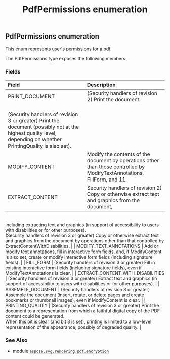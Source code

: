 ﻿---
title: PdfPermissions enumeration
second_title: Aspose.SVG for Python via .NET API References
description: 
type: docs
weight: 30
url: /python-net/aspose.svg.rendering.pdf.encryption/pdfpermissions/
is_root: false
---

## PdfPermissions enumeration

This enum represents user's permissions for a pdf.



The PdfPermissions type exposes the following members:

### Fields
| Field | Description |
| :- | :- |
| PRINT_DOCUMENT | (Security handlers of revision 2) Print the document. <br/>(Security handlers of revision 3 or greater) Print the document (possibly not at the highest quality level, depending on whether PrintingQuality is also set). |
| MODIFY_CONTENT | Modify the contents of the document by operations other than those controlled by ModifyTextAnnotations, FillForm, and 11. |
| EXTRACT_CONTENT | Security handlers of revision 2) Copy or otherwise extract text and graphics from the document,<br/>including extracting text and graphics (in support of accessibility to users with disabilities or for other purposes).<br/>(Security handlers of revision 3 or greater) Copy or otherwise extract text and graphics from the document by operations other than that controlled by<br/>ExtractContentWithDisabilities. |
| MODIFY_TEXT_ANNOTATIONS | Add or modify text annotations, fill in interactive form fields, and, if ModifyContent is also set, create or modify interactive form fields (including signature fields). |
| FILL_FORM | (Security handlers of revision 3 or greater) Fill in existing interactive form fields (including signature fields), even if ModifyTextAnnotations is clear. |
| EXTRACT_CONTENT_WITH_DISABILITIES | (Security handlers of revision 3 or greater) Extract text and graphics (in support of accessibility to users with disabilities or for other purposes). |
| ASSEMBLE_DOCUMENT | (Security handlers of revision 3 or greater) Assemble the document (insert, rotate, or delete pages and create bookmarks or thumbnail images), even if ModifyContent is clear. |
| PRINTING_QUALITY | (Security handlers of revision 3 or greater) Print the document to a representation from which a faithful digital copy of the PDF content could be generated.<br/>When this bit is clear (and bit 3 is set), printing is limited to a low-level representation of the appearance, possibly of degraded quality. |



### See Also
* module [`aspose.svg.rendering.pdf.encryption`](..)
